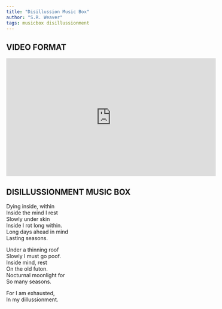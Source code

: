 ```yaml
---
title: "Disillussion Music Box"
author: "S.R. Weaver"
tags: musicbox disillussionment
---
```

## VIDEO FORMAT
<iframe title="Dillussionment Music Box [ Whisper Singing ]" src="https://video.ploud.jp/videos/embed/d91461f9-5ec9-4545-9db5-6ba4cdc5fb16" allowfullscreen="" sandbox="allow-same-origin allow-scripts allow-popups" width="560" height="315" frameborder="0"></iframe>

## DISILLUSSIONMENT MUSIC BOX
Dying inside, within<br />
Inside the mind I rest<br />
Slowly under skin<br />
Inside I rot long within.<br />
Long days ahead in mind<br />
Lasting seasons.

Under a thinning roof<br />
Slowly I must go poof.<br />
Inside mind, rest<br />
On the old futon.<br />
Nocturnal moonlight for<br />
So many seasons.

For I am exhausted,<br />
In my dillussionment. 
